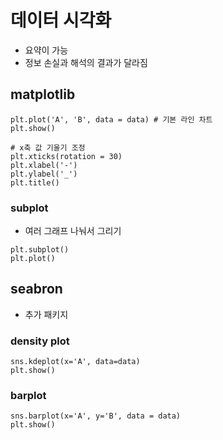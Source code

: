 # 데이터 시각화
- 요약이 가능
- 정보 손실과 해석의 결과가 달라짐

## matplotlib
```
plt.plot('A', 'B', data = data) # 기본 라인 차트
plt.show()

# x축 값 기울기 조정
plt.xticks(rotation = 30)
plt.xlabel('-')
plt.ylabel('_')
plt.title()
```

### subplot
- 여러 그래프 나눠서 그리기
```
plt.subplot()
plt.plot()
```


## seabron
- 추가 패키지
### density plot
```
sns.kdeplot(x='A', data=data)
plt.show()
```
### barplot
```
sns.barplot(x='A', y='B', data = data)
plt.show()
```
